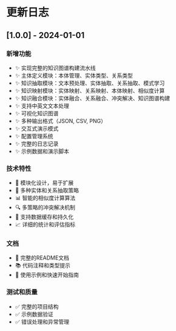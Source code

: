 # 更新日志

## [1.0.0] - 2024-01-01

### 新增功能
- ✨ 实现完整的知识图谱构建流水线
- ✨ 主体定义模块：本体管理、实体类型、关系类型
- ✨ 知识抽取模块：文本预处理、实体抽取、关系抽取、模式学习
- ✨ 知识映射模块：实体映射、关系映射、本体映射、相似度计算
- ✨ 知识融合模块：实体融合、关系融合、冲突解决、知识图谱构建
- ✨ 支持中英文文本处理
- ✨ 可视化知识图谱
- ✨ 多种输出格式（JSON, CSV, PNG）
- ✨ 交互式演示模式
- ✨ 配置管理系统
- ✨ 完整的日志记录
- ✨ 示例数据和演示脚本

### 技术特性
- 🔧 模块化设计，易于扩展
- 🎯 多种实体和关系抽取策略
- 📊 智能的相似度计算算法
- 🔍 多策略的冲突解决机制
- 💾 支持数据缓存和持久化
- 📈 详细的统计和评估指标

### 文档
- 📝 完整的README文档
- 📚 代码注释和类型提示
- 🎯 使用示例和快速开始指南

### 测试和质量
- ✅ 完整的项目结构
- ✅ 示例数据验证
- ✅ 错误处理和异常管理